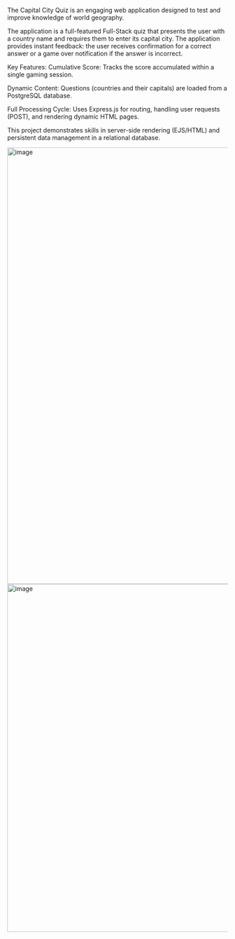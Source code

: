 The Capital City Quiz is an engaging web application designed to test and improve knowledge of world geography.

The application is a full-featured Full-Stack quiz that presents the user with a country name and requires them to enter its capital city. The application provides instant feedback: the user receives confirmation for a correct answer or a game over notification if the answer is incorrect.

Key Features:
Cumulative Score: Tracks the score accumulated within a single gaming session.

Dynamic Content: Questions (countries and their capitals) are loaded from a PostgreSQL database.

Full Processing Cycle: Uses Express.js for routing, handling user requests (POST), and rendering dynamic HTML pages.

This project demonstrates skills in server-side rendering (EJS/HTML) and persistent data management in a relational database.

<img width="1907" height="996" alt="image" src="https://github.com/user-attachments/assets/222f77ab-0f64-41e2-a3af-878c8e42ebf8" />
<img width="1719" height="794" alt="image" src="https://github.com/user-attachments/assets/988a6256-e58d-4f91-930a-6591de92e374" />




